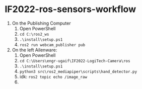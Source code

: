 # IF2022-ros-sensors-workflow

1.  On the  Publishing Computer
	1. Open PowerShell
	2. `cd C:\ros2_ws` 
	3. `.\install\setup.ps1` 
	4. `ros2 run webcam_publisher pub` 
2. On the left Ailenware: 
	1. Open PowerShell 
	2. `cd C:\Users\engr-ugaif\IF2022-LogiTech-Camera\ros`
	3. `.\install\setup.ps1` 
	4. `python3 src\ros2_mediapiper\scripts\hand_detector.py`
	5. idk: `ros2 topic echo /image_raw`
	6. 
